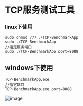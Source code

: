 # TCP服务测试工具
### linux下使用
```
sudo chmod 777 ./TCP-BenchmarkApp
sudo ./TCP-BenchmarkApp
//指定服务端口
sudo ./TCP-BenchmarkApp port=8088
```
## windows下使用
```
TCP-BenchmarkApp.exe
//指定端口
TCP-BenchmarkApp.exe port=8088
```

![image](https://user-images.githubusercontent.com/2564178/101354916-d69e8c80-38d0-11eb-8ee3-dcb71bf2e4e5.png)


